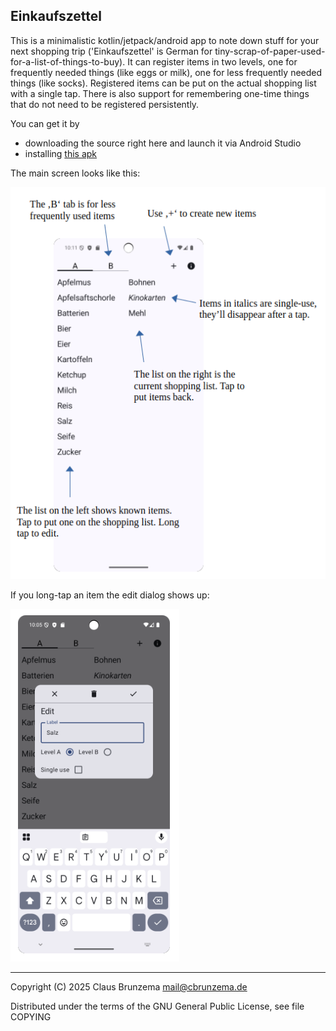 ## Einkaufszettel

This is a minimalistic kotlin/jetpack/android app to note down stuff
for your next shopping trip ('Einkaufszettel' is German for
tiny-scrap-of-paper-used-for-a-list-of-things-to-buy). It can register
items in two levels, one for frequently needed things (like eggs or
milk), one for less frequently needed things (like socks). Registered
items can be put on the actual shopping list with a single tap. There
is also support for remembering one-time things that do not need to be
registered persistently.

You can get it by 

* downloading the source right here and launch it via Android Studio 
* installing [this apk](https://github.com/replrep/Einkaufszettel/tree/main/apk/Einkaufszettel-1.0.0.apk)

The main screen looks like this:

![main screen](images/screenshot-main.png)

If you long-tap an item the edit dialog shows up:

![edit dialog](images/screenshot-edit.png)

---
Copyright (C) 2025 Claus Brunzema <mail@cbrunzema.de>

Distributed under the terms of the GNU General Public License, see 
file COPYING

